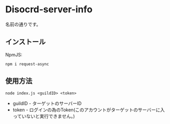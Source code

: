 # Disocrd-server-info
名前の通りです。

## インストール
NpmJS:
```
npm i request-async
```

## 使用方法
```
node index.js <guildID> <token>
```

- guildID - ターゲットのサーバーID
- token - ログインの為のToken(このアカウントがターゲットのサーバーに入っていないと実行できません。)
